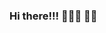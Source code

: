 ### Hi there!!! 🧙🏻‍♀️ 👋🏻

<!--
**gadeatric** is a ✨ _special_ ✨ repository because its `README.md` (this file) appears on your GitHub profile.

Here are some ideas to get you started:
- 
- 👩🏻‍💻 I’m currently working on learning my data analysis skills!
- 🌱 I’m currently learning Tableau
- 🧚🏻‍♀️ I’m looking to collaborate on ...
- 💬 Ask me about my interest on social media and on-line communities analysis!
- 📫 How to reach me: cgautric@gmail.com :
-->
